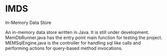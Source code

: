 IMDS
====

In-Memory Data Store

An in-memory data store written in Java. It is still under development.
MemDbRunner.java has the entry point main function for testing the project.
MEMSqlEngine.java is the controller for handling sql like calls and performing actions for query-based method invocations.
